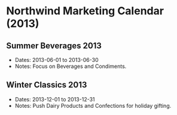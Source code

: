 # Northwind Marketing Calendar (2013)

## Summer Beverages 2013
- Dates: 2013-06-01 to 2013-06-30
- Notes: Focus on Beverages and Condiments.

## Winter Classics 2013
- Dates: 2013-12-01 to 2013-12-31
- Notes: Push Dairy Products and Confections for holiday gifting.
